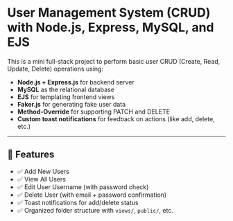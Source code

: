 
# User Management System (CRUD) with Node.js, Express, MySQL, and EJS

This is a mini full-stack project to perform basic user CRUD (Create, Read, Update, Delete) operations using:

- **Node.js + Express.js** for backend server
- **MySQL** as the relational database
- **EJS** for templating frontend views
- **Faker.js** for generating fake user data
- **Method-Override** for supporting PATCH and DELETE
- **Custom toast notifications** for feedback on actions (like add, delete, etc.)

---

## 🔧 Features

- ✅ Add New Users
- ✅ View All Users
- ✅ Edit User Username (with password check)
- ✅ Delete User (with email + password confirmation)
- ✅ Toast notifications for add/delete status
- ✅ Organized folder structure with `views/`, `public/`, etc.



